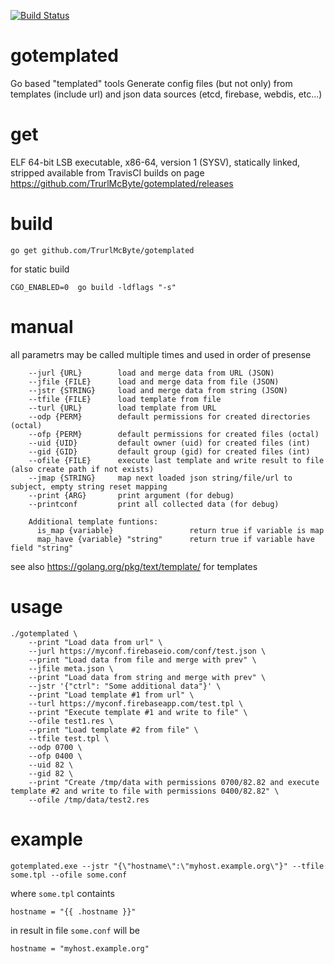 [![Build Status](https://travis-ci.org/TrurlMcByte/gotemplated.svg?branch=master)](https://travis-ci.org/TrurlMcByte/gotemplated)

# gotemplated
Go based "templated" tools
Generate config files (but not only) from templates (include url) and json data sources (etcd, firebase, webdis, etc...)

# get
ELF 64-bit LSB executable, x86-64, version 1 (SYSV), statically linked, stripped available from TravisCI builds on page https://github.com/TrurlMcByte/gotemplated/releases

# build
```
go get github.com/TrurlMcByte/gotemplated
```
for static build
```
CGO_ENABLED=0  go build -ldflags "-s"
```

# manual
all parametrs may be called multiple times and used in order of presense
```
    --jurl {URL}        load and merge data from URL (JSON)
    --jfile {FILE}      load and merge data from file (JSON)
    --jstr {STRING}     load and merge data from string (JSON)
    --tfile {FILE}      load template from file
    --turl {URL}        load template from URL
    --odp {PERM}        default permissions for created directories (octal)
    --ofp {PERM}        default permissions for created files (octal)
    --uid {UID}         default owner (uid) for created files (int)
    --gid {GID}         default group (gid) for created files (int)
    --ofile {FILE}      execute last template and write result to file (also create path if not exists)
    --jmap {STRING}     map next loaded json string/file/url to subject, empty string reset mapping
    --print {ARG}       print argument (for debug)
    --printconf         print all collected data (for debug)

    Additional template funtions:
      is_map {variable}                 return true if variable is map
      map_have {variable} "string"      return true if variable have field "string"

```
see also https://golang.org/pkg/text/template/ for templates


# usage
```
./gotemplated \
    --print "Load data from url" \
    --jurl https://myconf.firebaseio.com/conf/test.json \
    --print "Load data from file and merge with prev" \
    --jfile meta.json \
    --print "Load data from string and merge with prev" \
    --jstr '{"ctrl": "Some additional data"}' \
    --print "Load template #1 from url" \
    --turl https://myconf.firebaseapp.com/test.tpl \
    --print "Execute template #1 and write to file" \
    --ofile test1.res \
    --print "Load template #2 from file" \
    --tfile test.tpl \
    --odp 0700 \
    --ofp 0400 \
    --uid 82 \
    --gid 82 \
    --print "Create /tmp/data with permissions 0700/82.82 and execute template #2 and write to file with permissions 0400/82.82" \
    --ofile /tmp/data/test2.res
```

# example

```
gotemplated.exe --jstr "{\"hostname\":\"myhost.example.org\"}" --tfile some.tpl --ofile some.conf
```
where ```some.tpl``` containts
```
hostname = "{{ .hostname }}"
```
in result in file ```some.conf``` will be
```
hostname = "myhost.example.org"
```


